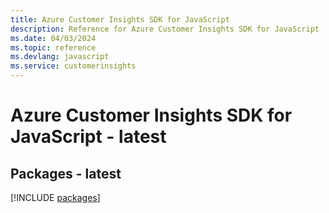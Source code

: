 ```yaml
---
title: Azure Customer Insights SDK for JavaScript
description: Reference for Azure Customer Insights SDK for JavaScript
ms.date: 04/03/2024
ms.topic: reference
ms.devlang: javascript
ms.service: customerinsights
---
```

# Azure Customer Insights SDK for JavaScript - latest
## Packages - latest
[!INCLUDE [packages](customer-insights-index.md)]